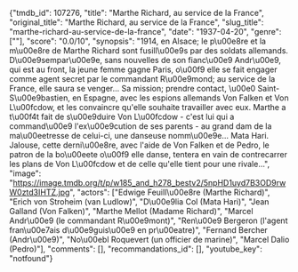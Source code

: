 {"tmdb_id": 107276, "title": "Marthe Richard, au service de la France", "original_title": "Marthe Richard, au service de la France", "slug_title": "marthe-richard-au-service-de-la-france", "date": "1937-04-20", "genre": [""], "score": "0.0/10", "synopsis": "1914, en Alsace; le p\u00e8re et la m\u00e8re de Marthe Richard sont fusill\u00e9s par des soldats allemands. D\u00e9sempar\u00e9e, sans nouvelles de son fianc\u00e9 Andr\u00e9, qui est au front, la jeune femme gagne Paris, o\u00f9 elle se fait engager comme agent secret par le commandant R\u00e9mond; au service de la France, elle saura se venger...  Sa mission; prendre contact, \u00e0 Saint-S\u00e9bastien, en Espagne, avec les espions allemands Von Falken et Von L\u00fcdow, et les convaincre qu'elle souhaite travailler avec eux. Marthe a t\u00f4t fait de s\u00e9duire Von L\u00fcdow - c'est lui qui a command\u00e9 l'ex\u00e9cution de ses parents - au grand dam de la ma\u00eetresse de celui-ci, une danseuse nomm\u00e9e... Mata Hari. Jalouse, cette derni\u00e8re, avec l'aide de Von Falken et de Pedro, le patron de la bo\u00eete o\u00f9 elle danse, tentera en vain de contrecarrer les plans de Von L\u00fcdow et de celle qu'elle tient pour une rivale...", "image": "https://image.tmdb.org/t/p/w185_and_h278_bestv2/5npHD1uyd7B3OD9rwW0ztd3IHTZ.jpg", "actors": ["Edwige Feuill\u00e8re (Marthe Richard)", "Erich von Stroheim (van Ludlow)", "D\u00e9lia Col (Mata Hari)", "Jean Galland (Von Falken)", "Marthe Mellot (Madame Richard)", "Marcel Andr\u00e9 (le commandant R\u00e9mont)", "Ren\u00e9 Bergeron (l'agent fran\u00e7ais d\u00e9guis\u00e9 en pr\u00eatre)", "Fernand Bercher (Andr\u00e9)", "No\u00ebl Roquevert (un officier de marine)", "Marcel Dalio (Pedro)"], "comments": [], "recommandations_id": [], "youtube_key": "notfound"}